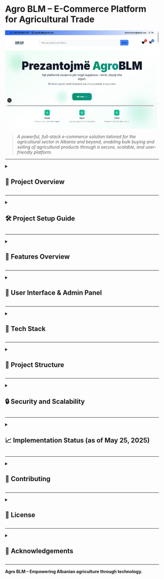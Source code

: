 # Agro BLM – E-Commerce Platform for Agricultural Trade

![Homepage](docs/screenshots/hp.png)

> *A powerful, full-stack e-commerce solution tailored for the agricultural sector in Albania and beyond, enabling bulk buying and selling of agricultural products through a secure, scalable, and user-friendly platform.*

---

<details>
<summary><h2>📖 Project Overview</h2></summary>

**Agro BLM** is an advanced e-commerce platform designed to streamline agricultural trade by connecting farmers, agribusinesses, and suppliers. It facilitates the purchase and sale of products such as specialized seeds, organic and chemical fertilizers, approved pesticides, modern equipment (e.g., small tractors, drip irrigation systems), and durable workwear for agricultural environments. The platform is intuitive, minimizing technological barriers for users with limited digital skills, and supports bulk transactions with features like price comparison, personalized offers, and secure payments.

- **Objective**: Centralize agricultural trade through a digital ecosystem.
- **Target Users**: Farmers, agribusinesses, and suppliers.
- **Key Features**: Product catalog, user authentication, secure payments, order tracking, and admin dashboard.

</details>

---

<details>
<summary><h2>🛠️ Project Setup Guide</h2></summary>

### 1. Install Prerequisites

- **Node.js** and **npm** → [Install Guide](https://nodejs.org/en/download/)
- **MySQL 8** → [Install MySQL](https://dev.mysql.com/downloads/installer/)
- (Optional) **HeidiSQL** for database management → [Download HeidiSQL](https://www.heidisql.com/)

### 2. Clone the Repository

```bash
git clone https://github.com/enzoindabenzo/E-Commerce-Website.git
cd Agro-commerce
```

### 3. Configure Environment Variables

Create a `.env` file in the root folder:

```env
DATABASE_URL="mysql://root:your_password@localhost:3306/agroblm"
NEXTAUTH_SECRET=your_nextauth_secret
NEXTAUTH_URL=http://localhost:3000
JWT_SECRET=your_jwt_secret
SENDGRID_API_KEY=your_sendgrid_api_key
STRIPE_SECRET_KEY=your_stripe_secret_key
```

Create another `.env` in the `/server` folder:

```env
DATABASE_URL="mysql://root:your_password@localhost:3306/agroblm"
```

> **Note**: Replace `your_password`, `your_nextauth_secret`, `your_jwt_secret`, `your_sendgrid_api_key`, and `your_stripe_secret_key` with actual values.

### 4. Install Dependencies

```bash
npm install
cd server
npm install
```

### 5. Run Database Migrations

```bash
npx prisma migrate dev
```

### 6. Insert Demo Data

```bash
cd server/utils
node insertDemoData.js
```

### 7. Start Backend and Frontend

```bash
cd server && node app.js       # Backend
cd .. && npm run dev          # Frontend in a new terminal
```

### 8. Access the App

Navigate to: [http://localhost:3000](http://localhost:3000)

</details>

---

<details>
<summary><h2>🌟 Features Overview</h2></summary>

Agro BLM offers a comprehensive set of features to enhance agricultural trade:

- 🛒 **Product Catalog**: Browse and filter products by category (e.g., seeds, pesticides), price, and availability. Example: Search for "fara domate" to find tomato seeds.
- 🔐 **User Authentication**: Secure registration and login with JWT, email verification via SendGrid, and password recovery.
- 💳 **Checkout and Payments**: Integrated with Stripe for secure payments, with PayPal integration in progress. Supports bulk orders (e.g., 500 kg of fertilizers).
- ❤️ **Wishlist**: Save products for future purchases.
- 🧾 **Order Management**: Track orders with statuses like "në përpunim" or "të dorëzuar" and receive email notifications.
- 🧠 **Admin Dashboard**: Manage users, products, orders, and categories with a centralized interface.
- 📊 **Loyalty Program**: Earn points for purchases (planned, e.g., 1 point per 100 ALL spent) for discounts or free products.
- 📩 **User Engagement**: Email notifications for offers and planned real-time chat with Socket.IO.
- 🔒 **Security**: JWT authentication, input sanitization, HTTPS/SSL, CSRF protection, and rate limiting.
- 📈 **Scalability**: Redis caching, Nginx load balancing, and MySQL replication for high performance.

</details>

---

<details>
<summary><h2>📸 User Interface & Admin Panel</h2></summary>

### 🧑‍🌾 User Side

- ![Homepage](docs/screenshots/homepage.png) *Figure 2: Pamja e faqes kryesore*
- ![Register & Login](docs/screenshots/register-login.png) *Figure 3: Register & Login*
- ![Product Search and Filter](docs/screenshots/product-search.png) *Figure 4: Kërkimi dhe filtrimi i produkteve*
- ![Single Product Page](docs/screenshots/product-detail.png) *Figure 5: Shfaqja e produktit të vetëm*
- ![Cart Page](docs/screenshots/cart.png) *Figure 6: Cart Page*
- ![Checkout](docs/screenshots/checkout.png) *Figure 7: Checkout*
- ![Wishlist](docs/screenshots/wishlist.png) *Figure 8: Wishlist*
- ![Latest Offers](docs/screenshots/offers.png) *Figure 9: Ofertat e fundit*
- ![User Communication](docs/screenshots/communication.png) *Figure 10: Komunikimi dhe angazhimi me përdoruesit*
- ![Loyalty Card](docs/screenshots/loyaltycard.png) *Figure 11: Karta e Besnikërisë*
- ![FAQ](docs/screenshots/faq.png) *Figure 12: Pyetjet e Bëra Shpesh*
- ![How to Buy](docs/screenshots/how-to-buy.png) *Figure 13: Si të blejmë*
- ![About Us](docs/screenshots/aboutus.png) *Figure 14: Rreth nesh*
- ![Company Profile](docs/screenshots/pk.png) *Figure 15: Profili i kompanisë*
- ![Collaborate with Us](docs/screenshots/collaborate.png) *Figure 16: Bashkëpunoni me ne*
- ![Terms of Use](docs/screenshots/terms.png) *Figure 17: Termat e përdorimit*
- ![Privacy Policy](docs/screenshots/pp.png) *Figure 18: Politika e privatësisë*
- ![Complaints Form](docs/screenshots/complaints.png) *Figure 19: Formulari i ankesave*
- ![Partners](docs/screenshots/partners.png) *Figure 20: Partnerët*

### ⚙️ Admin Side

- ![Orders and Products](docs/screenshots/orders-products.png) *Figure 21: Porosi dhe produkte*
- ![Users and Categories](docs/screenshots/users-categories.png) *Figure 22: Përdorues dhe kategori*
- ![Admin Dashboard](docs/screenshots/admin-dashboard.png) *Figure 23: Paneli i administratorit*
- ![Admin Add Product](docs/screenshots/admin-add.png) *Figure 24: Shtimi i produktit të ri*

</details>

---

<details>
<summary><h2>🧱 Tech Stack</h2></summary>

| Layer         | Technologies Used                        |
|---------------|-----------------------------------------|
| **Frontend**  | Next.js 14 · React · Tailwind CSS 3     |
| **Backend**   | Node.js 18 · Express.js 4 · Sequelize   |
| **Auth**      | JSON Web Tokens (JWT) · NextAuth.js     |
| **Payments**  | Stripe · PayPal (in development)        |
| **Database**  | MySQL 8 · Redis (for caching)           |
| **Services**  | SendGrid (email) · Socket.IO (planned)  |
| **Dev Tools** | Nodemailer · dotenv · VS Code · HeidiSQL|

</details>

---

<details>
<summary><h2>📂 Project Structure</h2></summary>

```
Agro-commerce/
├── frontend/                    # Next.js frontend
│   ├── components/             # Reusable React components (e.g., ProductCard.js)
│   ├── pages/                  # Next.js routes (e.g., index.js, product/[id].js)
│   ├── public/                 # Static assets (e.g., images, icons)
│   ├── styles/                 # Tailwind CSS and global styles
│   ├── utils/                  # Utility functions (e.g., formatPrice.js)
│   └── api/                    # Frontend API endpoints
├── backend/                    # Express backend
│   ├── controllers/            # Business logic (e.g., authController.js)
│   ├── models/                 # Sequelize ORM models (e.g., Product, User)
│   ├── routes/                 # API routes (e.g., /api/products)
│   ├── middleware/             # Request verification (e.g., JWT, input sanitization)
│   ├── services/               # External services (e.g., emailService.js, paymentService.js)
│   ├── config/                 # Server and database configurations
│   ├── database/               # MySQL initialization scripts
│   └── utils/                  # Data scripts, email sender, etc.
├── docs/                       # Documentation and screenshots
│   └── screenshots/            # Screenshots for README
├── .env                        # Root environment config
└── server/.env                 # Backend environment config
```

</details>

---

<details>
<summary><h2>🔒 Security and Scalability</h2></summary>

### Security
- **JWT Authentication**: 24-hour tokens for secure user sessions.
- **Input Sanitization**: Uses `express-validator` to prevent SQL Injection and XSS attacks.
- **HTTPS/SSL**: Encrypts data with Let's Encrypt certificates.
- **CSRF Protection**: Token-based protection for POST requests.
- **Rate Limiting**: Limits API requests to 100 per minute per IP using `express-rate-limit`.
- **Access Policies**: MySQL restricts database operations with limited privileges.

### Scalability
- **Redis Caching**: Caches frequent queries (e.g., product lists) for faster response times.
- **Nginx Load Balancing**: Distributes traffic across multiple Node.js servers.
- **Backups**: Full MySQL backups every 24 hours, incremental every 6 hours, stored on AWS S3.
- **Horizontal Scaling**: Supports additional Node.js servers and MySQL master-slave replication.
- **Monitoring**: Uses tools like Prometheus for real-time performance optimization.

</details>

---

<details>
<summary><h2>📈 Implementation Status (as of May 25, 2025)</h2></summary>

### Implemented
- **Registration and Authentication**: Secure user signup/login with JWT and email verification.
- **Product Search and Filtering**: Keyword search and filters by category, price, and availability.
- **Single Product Display**: Detailed product pages with reviews and add-to-cart options.
- **Shopping Cart**: Manage products and calculate totals with Stripe integration.
- **Stock Management**: Suppliers update product quantities in real-time.
- **Order Tracking**: Users track orders; admins update statuses with email notifications.
- **Wishlist**: Save products for future purchases via `/frontend/components/WishList.js`.

### In Development
- **PayPal Integration**: Adding PayPal REST API for digital wallet payments (expected completion: July 2025).
- **Real-Time Chat**: Implementing Socket.IO for live customer support (expected completion: July 2025).

</details>

---

<details>
<summary><h2>🤝 Contributing</h2></summary>

We welcome contributions! To contribute:

1. Fork the repository.
2. Create a new branch (`git checkout -b feature/your-feature`).
3. Commit changes with clear messages (`git commit -m "Add feature X"`).
4. Push to the branch (`git push origin feature/your-feature`).
5. Open a Pull Request.

</details>

---

<details>
<summary><h2>📄 License</h2></summary>

<div align="center">

This project is licensed under the **MIT License** - see the [LICENSE](LICENSE) file for details.

[![License: MIT](https://img.shields.io/badge/License-MIT-yellow.svg?style=for-the-badge)](https://opensource.org/licenses/MIT)

</div>

</details>

---

<details>
<summary><h2>🙏 Acknowledgements</h2></summary>

- [Next.js](https://nextjs.org/)
- [Tailwind CSS](https://tailwindcss.com/)
- [Stripe](https://stripe.com/)
- [MySQL](https://www.mysql.com/)
- [Sequelize](https://sequelize.org/)
- [SendGrid](https://sendgrid.com/)
- [Node.js](https://nodejs.org/)
- [Express.js](https://expressjs.com/)

</details>

---

**Agro BLM – Empowering Albanian agriculture through technology.**
```
